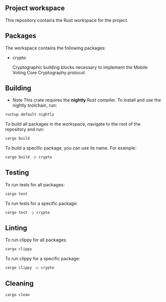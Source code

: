 ## Project workspace

This repository contains the Rust workspace for the project.

## Packages

The workspace contains the following packages:

- crypto

  Cryptographic building blocks necessary to implement the Mobile Voting Core Cryptography protocol.

## Building

* Note This crate requires the **nightly** Rust compiler. To install and use the nightly toolchain, run:

```bash
rustup default nightly
```

To build all packages in the workspace, navigate to the root of the repository and run:

```Bash
cargo build
```

To build a specific package, you can use its name. For example:

```Bash
cargo build -p crypto
```

## Testing

To run tests for all packages:

```Bash
cargo test
```

To run tests for a specific package:

```Bash
cargo test -p crypto
```

## Linting

To run clippy for all packages:

```Bash
cargo clippy
```

To run clippy for a specific package:

```Bash
cargo clippy -p crypto
```

## Cleaning

```Bash
cargo clean
```
